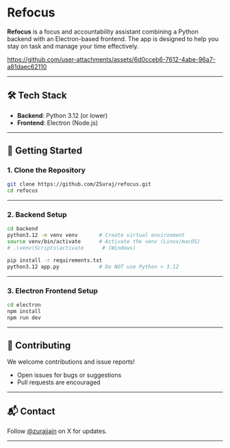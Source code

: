 # Refocus

**Refocus** is a focus and accountability assistant combining a Python backend with an Electron-based frontend. The app is designed to help you stay on task and manage your time effectively.

https://github.com/user-attachments/assets/6d0cceb6-7612-4abe-96a7-a81daec62110

---

## 🛠 Tech Stack

* **Backend**: Python 3.12 (or lower)
* **Frontend**: Electron (Node.js)

---

## 🚀 Getting Started

### 1. Clone the Repository

```bash
git clone https://github.com/ZSuraj/refocus.git
cd refocus
```

---

### 2. Backend Setup

```bash
cd backend
python3.12 -m venv venv       # Create virtual environment
source venv/bin/activate      # Activate the venv (Linux/macOS)
# .\venv\Scripts\activate      # (Windows)

pip install -r requirements.txt
python3.12 app.py             # Do NOT use Python > 3.12
```

---

### 3. Electron Frontend Setup

```bash
cd electron
npm install
npm run dev
```

---

## 🤝 Contributing

We welcome contributions and issue reports!

* Open issues for bugs or suggestions
* Pull requests are encouraged

---

## 📬 Contact

Follow [@zurajjain](https://x.com/zurajjain) on X for updates.

---
